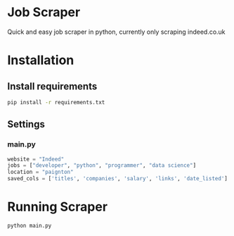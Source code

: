 # Job Scraper

Quick and easy job scraper in python, currently only scraping indeed.co.uk

# Installation
## Install requirements
```bash
pip install -r requirements.txt
```

## Settings
### main.py
```python
website = "Indeed"
jobs = ["developer", "python", "programmer", "data science"] 
location = "paignton"
saved_cols = ['titles', 'companies', 'salary', 'links', 'date_listed']
```

# Running Scraper
```bash
python main.py
```
